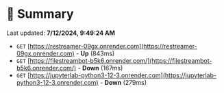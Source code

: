 # 📖 Summary
Last updated: **7/12/2024, 9:49:24 AM**

- `GET` [https://restreamer-09gx.onrender.com](https://restreamer-09gx.onrender.com) - **Up** (843ms)
- `GET` [https://filestreambot-b5k6.onrender.com/](https://filestreambot-b5k6.onrender.com/) - **Down** (167ms)
- `GET` [https://jupyterlab-python3-12-3.onrender.com](https://jupyterlab-python3-12-3.onrender.com) - **Down** (279ms)
